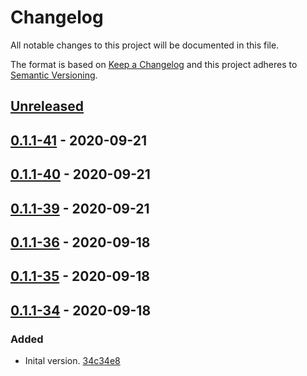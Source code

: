 # Changelog

All notable changes to this project will be documented in this file.

The format is based on [Keep a Changelog](http://keepachangelog.com/)
and this project adheres to [Semantic Versioning](http://semver.org/).

## [Unreleased](https://github.com/atomist-skills/skill-logging/compare/0.1.1-41...HEAD)

## [0.1.1-41](https://github.com/atomist-skills/skill-logging/compare/0.1.1-40...0.1.1-41) - 2020-09-21

## [0.1.1-40](https://github.com/atomist-skills/skill-logging/compare/0.1.1-39...0.1.1-40) - 2020-09-21

## [0.1.1-39](https://github.com/atomist-skills/skill-logging/compare/0.1.1-36...0.1.1-39) - 2020-09-21

## [0.1.1-36](https://github.com/atomist-skills/skill-logging/compare/0.1.1-35...0.1.1-36) - 2020-09-18

## [0.1.1-35](https://github.com/atomist-skills/skill-logging/compare/0.1.1-34...0.1.1-35) - 2020-09-18

## [0.1.1-34](https://github.com/atomist-skills/skill-logging/tree/0.1.1-34) - 2020-09-18

### Added

-   Inital version. [34c34e8](https://github.com/atomist-skills/skill-logging/commit/34c34e846af265224fba2614e9463383f62c6150)
